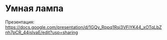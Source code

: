 # Умная лампа

Презентация: https://docs.google.com/presentation/d/1GQy_Rppq1Rsj3VFiYK44_xOTqLbZnh7pCR_44jslvaE/edit?usp=sharing
